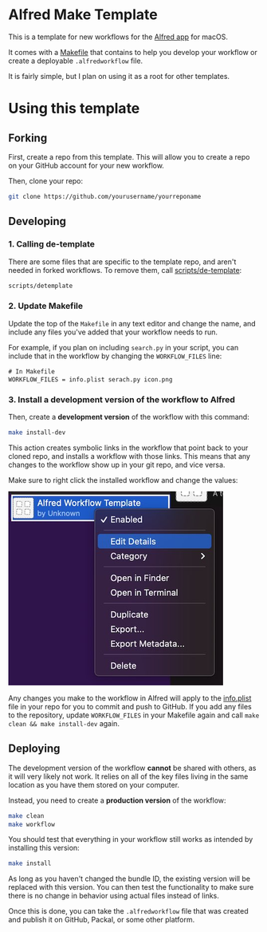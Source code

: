 # Alfred Make Template

This is a template for new workflows for the [Alfred app][] for macOS. 

It comes with a [Makefile]() that contains to help you develop your workflow or create a deployable `.alfredworkflow` file.

It is fairly simple, but I plan on using it as a root for other templates.

[Alfred app]: https://alfredapp.com/

# Using this template

## Forking

First, create a repo from this template. This will allow you to create a repo on your GitHub account for your new workflow.

Then, clone your repo:

```sh
git clone https://github.com/yourusername/yourreponame
```

## Developing

### 1. Calling de-template

There are some files that are specific to the template repo, and aren't needed in forked workflows. To remove them, call [scripts/de-template]():

```sh
scripts/detemplate
```

### 2. Update Makefile

Update the top of the `Makefile` in any text editor and change the name, and include any files you've added that your workflow needs to run.

For example, if you plan on including `search.py` in your script, you can include that in the workflow by changing the `WORKFLOW_FILES` line:

```
# In Makefile
WORKFLOW_FILES = info.plist serach.py icon.png
```

### 3. Install a development version of the workflow to Alfred

Then, create a **development version** of the workflow with this command:

```sh
make install-dev
```

This action creates symbolic links in the workflow that point back to your cloned repo, and installs a workflow with those links. This means that any changes to the workflow show up in your git repo, and vice versa.

Make sure to right click the installed workflow and change the values:

![Right click the workflow in the workflow list, and then click Edit Details](readme-images/right-click-edit-details.jpg)

Any changes you make to the workflow in Alfred will apply to the [info.plist]() file in your repo for you to commit and push to GitHub. If you add any files to the repository, update `WORKFLOW_FILES` in your Makefile again and call `make clean && make install-dev` again.

## Deploying

The development version of the workflow **cannot** be shared with others, as it will very likely not work. It relies on all of the key files living in the same location as you have them stored on your computer.

Instead, you need to create a **production version** of the workflow:

```sh
make clean
make workflow
```

You should test that everything in your workflow still works as intended by installing this version:

```sh
make install
```

As long as you haven't changed the bundle ID, the existing version will be replaced with this version. You can then test the functionality to make sure there is no change in behavior using actual files instead of links.

Once this is done, you can take the `.alfredworkflow` file that was created and publish it on GitHub, Packal, or some other platform.
